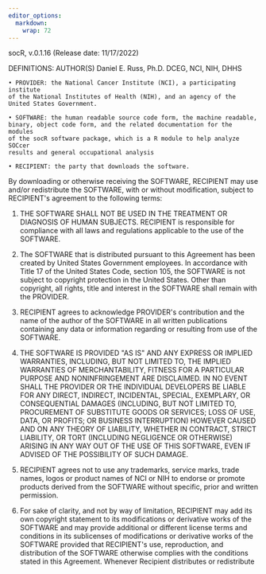 ```yaml
---
editor_options: 
  markdown: 
    wrap: 72
---
```


socR, v.0.1.16 (Release date: 11/17/2022)

DEFINITIONS: AUTHOR(S) Daniel E. Russ, Ph.D. DCEG, NCI, NIH, DHHS

    • PROVIDER: the National Cancer Institute (NCI), a participating institute 
    of the National Institutes of Health (NIH), and an agency of the 
    United States Government. 

    • SOFTWARE: the human readable source code form, the machine readable, 
    binary, object code form, and the related documentation for the modules 
    of the socR software package, which is a R module to help analyze SOCcer 
    results and general occupational analysis 

    • RECIPIENT: the party that downloads the software.

By downloading or otherwise receiving the SOFTWARE, RECIPIENT may use
and/or redistribute the SOFTWARE, with or without modification, subject
to RECIPIENT's agreement to the following terms:

1.  THE SOFTWARE SHALL NOT BE USED IN THE TREATMENT OR DIAGNOSIS OF
    HUMAN SUBJECTS. RECIPIENT is responsible for compliance with all
    laws and regulations applicable to the use of the SOFTWARE.

2.  The SOFTWARE that is distributed pursuant to this Agreement has been
    created by United States Government employees. In accordance with
    Title 17 of the United States Code, section 105, the SOFTWARE is not
    subject to copyright protection in the United States. Other than
    copyright, all rights, title and interest in the SOFTWARE shall
    remain with the PROVIDER.

3.  RECIPIENT agrees to acknowledge PROVIDER's contribution and the name
    of the author of the SOFTWARE in all written publications containing
    any data or information regarding or resulting from use of the
    SOFTWARE.

4.  THE SOFTWARE IS PROVIDED "AS IS" AND ANY EXPRESS OR IMPLIED
    WARRANTIES, INCLUDING, BUT NOT LIMITED TO, THE IMPLIED WARRANTIES OF
    MERCHANTABILITY, FITNESS FOR A PARTICULAR PURPOSE AND
    NONINFRINGEMENT ARE DISCLAIMED. IN NO EVENT SHALL THE PROVIDER OR
    THE INDIVIDUAL DEVELOPERS BE LIABLE FOR ANY DIRECT, INDIRECT,
    INCIDENTAL, SPECIAL, EXEMPLARY, OR CONSEQUENTIAL DAMAGES (INCLUDING,
    BUT NOT LIMITED TO, PROCUREMENT OF SUBSTITUTE GOODS OR SERVICES;
    LOSS OF USE, DATA, OR PROFITS; OR BUSINESS INTERRUPTION) HOWEVER
    CAUSED AND ON ANY THEORY OF LIABILITY, WHETHER IN CONTRACT, STRICT
    LIABILITY, OR TORT (INCLUDING NEGLIGENCE OR OTHERWISE) ARISING IN
    ANY WAY OUT OF THE USE OF THIS SOFTWARE, EVEN IF ADVISED OF THE
    POSSIBILITY OF SUCH DAMAGE.

5.  RECIPIENT agrees not to use any trademarks, service marks, trade
    names, logos or product names of NCI or NIH to endorse or promote
    products derived from the SOFTWARE without specific, prior and
    written permission.

6.  For sake of clarity, and not by way of limitation, RECIPIENT may add
    its own copyright statement to its modifications or derivative works
    of the SOFTWARE and may provide additional or different license
    terms and conditions in its sublicenses of modifications or
    derivative works of the SOFTWARE provided that RECIPIENT's use,
    reproduction, and distribution of the SOFTWARE otherwise complies
    with the conditions stated in this Agreement. Whenever Recipient
    distributes or redistribute
